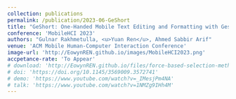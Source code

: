 ```yaml
---
collection: publications
permalink: /publication/2023-06-GeShort 
title: "GeShort: One-Handed Mobile Text Editing and Formatting with Gestural Shortcuts and a Floating Clipboard"
conference: 'MobileHCI 2023'
authors: "Gulnar Rakhmetulla, <u>Yuan Ren</u>, Ahmed Sabbir Arif"
venue: 'ACM Mobile Human-Computer Interaction Conference'
image-url: 'http://EowynREN.github.io/images/MobileHCI2023.png'
accpetance-rate: 'To Appear'
# download: 'http://EowynREN.github.io/files/force-based-selection-method.pdf'
# doi: 'https://doi.org/10.1145/3569009.3572741'
# demo: 'https://www.youtube.com/watch?v=_IMesjPm4NA'
# talk: 'https://www.youtube.com/watch?v=1NMZg9IHh4M'
---
```

